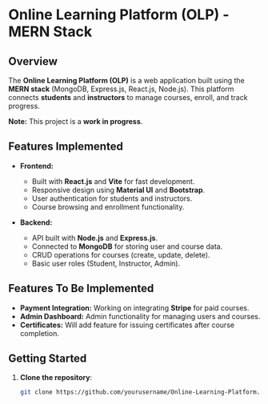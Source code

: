 # Online Learning Platform (OLP) - MERN Stack

## Overview

The **Online Learning Platform (OLP)** is a web application built using the **MERN stack** (MongoDB, Express.js, React.js, Node.js). This platform connects **students** and **instructors** to manage courses, enroll, and track progress.

**Note:** This project is a **work in progress**.

## Features Implemented

- **Frontend:**  
  - Built with **React.js** and **Vite** for fast development.
  - Responsive design using **Material UI** and **Bootstrap**.
  - User authentication for students and instructors.
  - Course browsing and enrollment functionality.

- **Backend:**  
  - API built with **Node.js** and **Express.js**.
  - Connected to **MongoDB** for storing user and course data.
  - CRUD operations for courses (create, update, delete).
  - Basic user roles (Student, Instructor, Admin).

## Features To Be Implemented

- **Payment Integration:** Working on integrating **Stripe** for paid courses.
- **Admin Dashboard:** Admin functionality for managing users and courses.
- **Certificates:** Will add feature for issuing certificates after course completion.

## Getting Started

1. **Clone the repository**:
   ```bash
   git clone https://github.com/yourusername/Online-Learning-Platform.git
